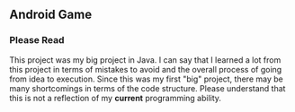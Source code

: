 ## Android Game

### Please Read
This project was my big project in Java. I can say that I learned a lot from this project in terms of mistakes to avoid and the overall process of going from idea to execution. Since this was my first "big" project, there may be many shortcomings in terms of the code structure. Please understand that this is not a reflection of my **current** programming ability.
